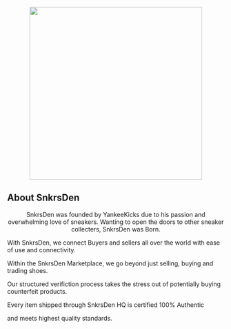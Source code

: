 <p align="center"><img src="https://top770.snkrsden.com/images/snkrs-logo-blacks.png" width="400"></p>

## About SnkrsDen
<p align="center">
SnkrsDen was founded by YankeeKicks due to his passion and overwhelming love of sneakers. Wanting to open the doors to other sneaker
collecters, SnkrsDen was Born.
</p>
<p align="
">
With SnkrsDen, we connect Buyers and sellers all over the world with ease of use and connectivity.

Within the SnkrsDen Marketplace, we go beyond just selling, buying and trading shoes.

Our structured verifiction process takes the stress out of potentially buying counterfeit products.

Every item shipped through SnkrsDen HQ is certified 100% Authentic

and meets highest quality standards.
</p>
